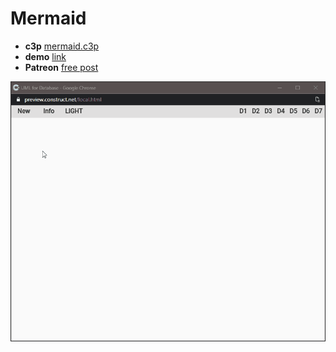 # Mermaid

* **c3p** [mermaid.c3p](source/c3p/mermaid.c3p)
* **demo** [link](demo)
* **Patreon** [free post](https://www.patreon.com/posts/uml-for-database-51059040)

![animation](animation.gif)